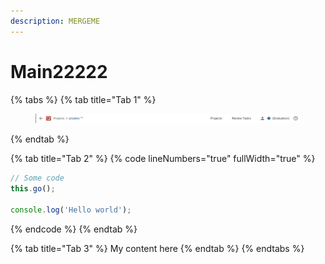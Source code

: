 ```yaml
---
description: MERGEME
---
```


# Main22222

{% tabs %}
{% tab title="Tab 1" %}
<figure><img src=".gitbook/assets/Screenshot 2024-02-22 100037.jpg" alt=""><figcaption></figcaption></figure>
{% endtab %}

{% tab title="Tab 2" %}
{% code lineNumbers="true" fullWidth="true" %}
```javascript
// Some code
this.go();

console.log('Hello world');
```
{% endcode %}
{% endtab %}

{% tab title="Tab 3" %}
My content here
{% endtab %}
{% endtabs %}

